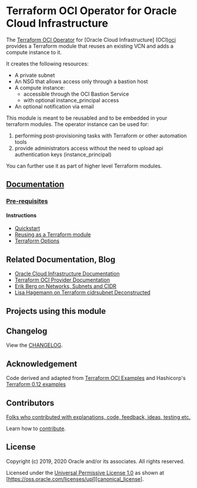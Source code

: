 # Terraform OCI Operator for Oracle Cloud Infrastructure

[changelog]: https://github.com/oracle-terraform-modules/terraform-oci-operator/blob/main/CHANGELOG.adoc
[contributing]: https://github.com/oracle-terraform-modules/terraform-oci-operator/blob/main/CONTRIBUTING.adoc
[contributors]: https://github.com/oracle-terraform-modules/terraform-oci-operator/blob/main/CONTRIBUTORS.adoc
[docs]: https://github.com/oracle-terraform-modules/terraform-oci-operator/tree/main/docs

[license]: https://github.com/oracle-terraform-modules/terraform-oci-operator/blob/main/LICENSE
[canonical_license]: https://oss.oracle.com/licenses/upl/

[oci]: https://cloud.oracle.com/cloud-infrastructure
[oci_documentation]: https://docs.cloud.oracle.com/iaas/Content/home.htm

[oracle]: https://www.oracle.com
[prerequisites]: https://github.com/oracle-terraform-modules/terraform-oci-operator/blob/main/docs/prerequisites.adoc

[quickstart]: https://github.com/oracle-terraform-modules/terraform-oci-operator/blob/main/docs/quickstart.adoc
[repo]: https://github.com/oracle/terraform-oci-operator
[reuse]: https://github.com/oracle/terraform-oci-operator/examples/db
[subnets]: https://erikberg.com/notes/networks.html
[terraform]: https://www.terraform.io
[terraform_cidr_subnet]: http://blog.itsjustcode.net/blog/2017/11/18/terraform-cidrsubnet-deconstructed/
[terraform_hashircorp_examples]: https://github.com/hashicorp/terraform-guides/tree/master/infrastructure-as-code/terraform-0.12-examples
[terraform_oci]: https://www.terraform.io/docs/providers/oci/index.html
[terraform_options]: https://github.com/oracle-terraform-modules/terraform-oci-operator/blob/main/docs/terraformoptions.adoc
[terraform_oci_examples]: https://github.com/terraform-providers/terraform-provider-oci/tree/master/examples
[terraform_oci_oke]: https://github.com/oracle-terraform-modules/terraform-oci-oke

The [Terraform OCI Operator][repo] for [Oracle Cloud Infrastructure] (OCI)[oci] provides a Terraform module that reuses an existing VCN and adds a compute instance to it.

It creates the following resources:

* A private subnet
* An NSG that allows access only through a bastion host
* A compute instance:
  - accessible through the OCI Bastion Service
  - with optional instance_principal access
* An optional notification via email

This module is meant to be reusabled and to be embedded in your terraform modules. The operator instance can be used for:

1. performing post-provisioning tasks with Terraform or other automation tools
2. provide administrators access without the need to upload api authentication keys (instance_principal)

You can further use it as part of higher level Terraform modules.

## [Documentation][docs]

### [Pre-requisites][prerequisites]

#### Instructions
- [Quickstart][quickstart]
- [Reusing as a Terraform module][reuse]
- [Terraform Options][terraform_options]

## Related Documentation, Blog
- [Oracle Cloud Infrastructure Documentation][oci_documentation]
- [Terraform OCI Provider Documentation][terraform_oci]
- [Erik Berg on Networks, Subnets and CIDR][subnets]
- [Lisa Hagemann on Terraform cidrsubnet Deconstructed][terraform_cidr_subnet]

## Projects using this module

## Changelog

View the [CHANGELOG][changelog].

## Acknowledgement

Code derived and adapted from [Terraform OCI Examples][terraform_oci_examples] and Hashicorp's [Terraform 0.12 examples][terraform_oci_examples]

## Contributors

[Folks who contributed with explanations, code, feedback, ideas, testing etc.][contributors]

Learn how to [contribute][contributing].

## License

Copyright (c) 2019, 2020 Oracle and/or its associates. All rights reserved.

Licensed under the [Universal Permissive License 1.0][license] as shown at 
[https://oss.oracle.com/licenses/upl][canonical_license].

